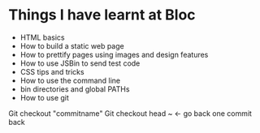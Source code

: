 # Things I have learnt at Bloc

* HTML basics
* How to build a static web page
* How to prettify pages using images and design features
* How to use JSBin to send test code
* CSS tips and tricks
* How to use the command line
* bin directories and global PATHs
* How to use git

Git checkout "commitname"
Git checkout head ~ <- go back one commit back